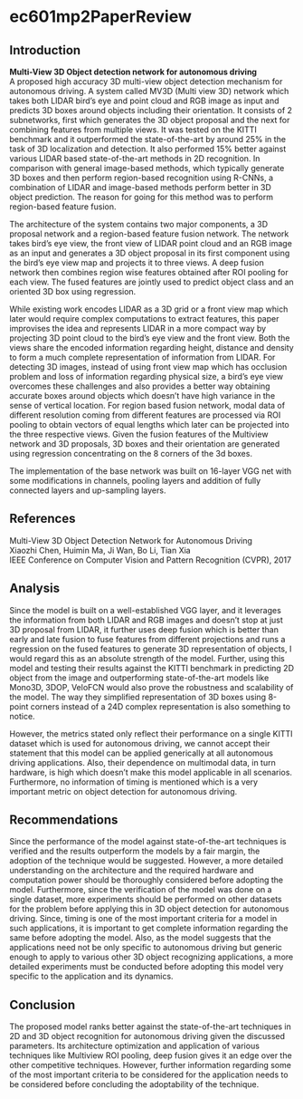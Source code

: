 # ec601mp2PaperReview

## Introduction
__Multi-View 3D Object detection network for autonomous driving__\
A proposed high accuracy 3D multi-view object detection mechanism for autonomous driving. A system called MV3D (Multi view 3D) network which takes both LIDAR bird’s eye and point cloud and RGB image as input and predicts 3D boxes around objects including their orientation. It consists of 2 subnetworks, first which generates the 3D object proposal and the next for combining features from multiple views. It was tested on the KITTI benchmark and it outperformed the state-of-the-art by around 25% in the task of 3D localization and detection. It also performed 15% better against various LIDAR based state-of-the-art methods in 2D recognition. 
In comparison with general image-based methods, which typically generate 3D boxes and then perform region-based recognition using R-CNNs, a combination of LIDAR and image-based methods perform better in 3D object prediction. The reason for going for this method was to perform region-based feature fusion. 

The architecture of the system contains two major components, a 3D proposal network and a region-based feature fusion network. The network takes bird’s eye view, the front view of LIDAR point cloud and an RGB image as an input and generates a 3D object proposal in its first component using the bird’s eye view map and projects it to three views. A deep fusion network then combines region wise features obtained after ROI pooling for each view. The fused features are jointly used to predict object class and an oriented 3D box using regression. 

While existing work encodes LIDAR as a 3D grid or a front view map which later would require complex computations to extract features, this paper improvises the idea and represents LIDAR in a more compact way by projecting 3D point cloud to the bird’s eye view and the front view. Both the views share the encoded information regarding height, distance and density to form a much complete representation of information from LIDAR.  For detecting 3D images, instead of using front view map which has occlusion problem and loss of information regarding physical size, a bird’s eye view overcomes these challenges and also provides a better way obtaining accurate boxes around objects which doesn’t have high variance in the sense of vertical location. 
For region based fusion network, modal data of different resolution coming from different features are processed via ROI pooling to obtain vectors of equal lengths which later can be projected into the three respective views. Given the fusion features of the Multiview network and 3D proposals, 3D boxes and their orientation are generated using regression concentrating on the 8 corners of the 3d boxes. 

The implementation of the base network was built on 16-layer VGG net with some modifications in channels, pooling layers and addition of fully connected layers and up-sampling layers. 

## References
Multi-View 3D Object Detection Network for Autonomous Driving\
Xiaozhi Chen, Huimin Ma, Ji Wan, Bo Li, Tian Xia\
IEEE Conference on Computer Vision and Pattern Recognition (CVPR), 2017

## Analysis
Since the model is built on a well-established VGG layer, and it leverages the information from both LIDAR and RGB images and doesn’t stop at just 3D proposal from LIDAR, it further uses deep fusion which is better than early and late fusion to fuse features from different projections and runs a regression on the fused features to generate 3D representation of objects, I would regard this as an absolute strength of the model. Further, using this model and testing their results against the KITTI benchmark in predicting 2D object from the image and outperforming state-of-the-art models like Mono3D, 3DOP, VeloFCN would also prove the robustness and scalability of the model. The way they simplified representation of 3D boxes using 8-point corners instead of a 24D complex representation is also something to notice.

However, the metrics stated only reflect their performance on a single KITTI dataset which is used for autonomous driving, we cannot accept their statement that this model can be applied generically at all autonomous driving applications. Also, their dependence on multimodal data, in turn hardware, is high which doesn’t make this model applicable in all scenarios. Furthermore, no information of timing is mentioned which is a very important metric on object detection for autonomous driving. 

## Recommendations
Since the performance of the model against state-of-the-art techniques is verified and the results outperform the models by a fair margin, the adoption of the technique would be suggested. However, a more detailed understanding on the architecture and the required hardware and computation power should be thoroughly considered before adopting the model. Furthermore, since the verification of the model was done on a single dataset, more experiments should be performed on other datasets for the problem before applying this in 3D object detection for autonomous driving. Since, timing is one of the most important criteria for a model in such applications, it is important to get complete information regarding the same before adopting the model. Also, as the model suggests that the applications need not be only specific to autonomous driving but generic enough to apply to various other 3D object recognizing applications, a more detailed experiments must be conducted before adopting this model very specific to the application and its dynamics.

## Conclusion
The proposed model ranks better against the state-of-the-art techniques in 2D and 3D object recognition for autonomous driving given the discussed parameters. Its architecture optimization and application of various techniques like Multiview ROI pooling, deep fusion gives it an edge over the other competitive techniques. However, further information regarding some of the most important criteria to be considered for the application needs to be considered before concluding the adoptability of the technique. 
